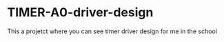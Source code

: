 # TIMER-A0-driver-design
This a projetct where you can see  timer driver design for me in the school

